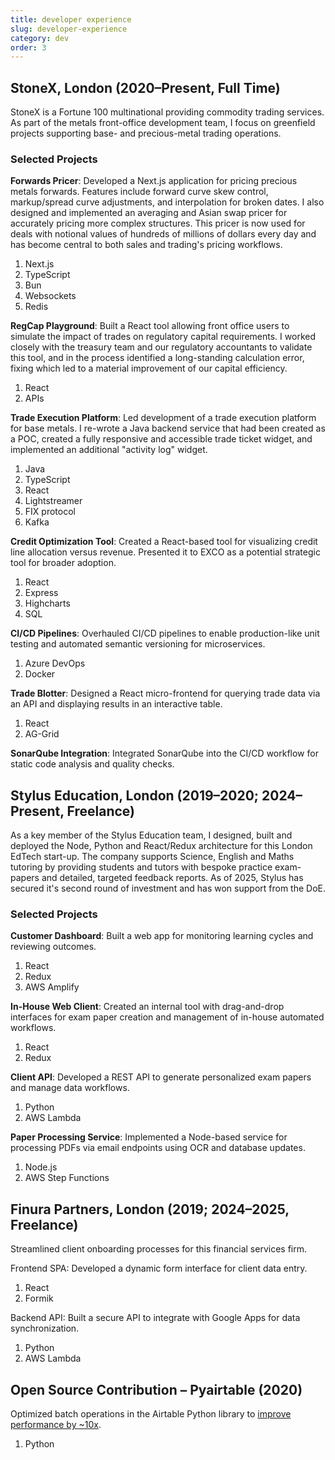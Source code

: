 ```yaml
---
title: developer experience
slug: developer-experience
category: dev
order: 3
---
```


## StoneX, London (2020–Present, Full Time)

StoneX is a Fortune 100 multinational providing commodity trading services. As part of the metals front-office development team, I focus on greenfield projects supporting base- and precious-metal trading operations.

### Selected Projects

**Forwards Pricer**: Developed a Next.js application for pricing precious metals forwards. Features include forward curve skew control, markup/spread curve adjustments, and interpolation for broken dates. I also designed and implemented an averaging and Asian swap pricer for accurately pricing more complex structures. This pricer is now used for deals with notional values of hundreds of millions of dollars every day and has become central to both sales and trading's pricing workflows.

1. Next.js
1. TypeScript
1. Bun
1. Websockets
1. Redis

**RegCap Playground**: Built a React tool allowing front office users to simulate the impact of trades on regulatory capital requirements. I worked closely with the treasury team and our regulatory accountants to validate this tool, and in the process identified a long-standing calculation error, fixing which led to a material improvement of our capital efficiency.

1. React
1. APIs

**Trade Execution Platform**: Led development of a trade execution platform for base metals. I re-wrote a Java backend service that had been created as a POC, created a fully responsive and accessible trade ticket widget, and implemented an additional "activity log" widget.

1. Java
1. TypeScript
1. React
1. Lightstreamer
1. FIX protocol
1. Kafka

**Credit Optimization Tool**: Created a React-based tool for visualizing credit line allocation versus revenue. Presented it to EXCO as a potential strategic tool for broader adoption.

1. React
1. Express
1. Highcharts
1. SQL

**CI/CD Pipelines**: Overhauled CI/CD pipelines to enable production-like unit testing and automated semantic versioning for microservices.

1. Azure DevOps
1. Docker

**Trade Blotter**: Designed a React micro-frontend for querying trade data via an API and displaying results in an interactive table.

1. React
1. AG-Grid

**SonarQube Integration**: Integrated SonarQube into the CI/CD workflow for static code analysis and quality checks.

## Stylus Education, London (2019–2020; 2024–Present, Freelance)

As a key member of the Stylus Education team, I designed, built and deployed the Node, Python and React/Redux architecture for this London EdTech start-up. The company supports Science, English and Maths tutoring by providing students and tutors with bespoke practice exam-papers and detailed, targeted feedback reports. As of 2025, Stylus has secured it's second round of investment and has won support from the DoE.

### Selected Projects

**Customer Dashboard**: Built a web app for monitoring learning cycles and reviewing outcomes.

1. React
1. Redux
1. AWS Amplify

**In-House Web Client**: Created an internal tool with drag-and-drop interfaces for exam paper creation and management of in-house automated workflows.

1. React
1. Redux

**Client API**: Developed a REST API to generate personalized exam papers and manage data workflows.

1. Python
1. AWS Lambda

**Paper Processing Service**: Implemented a Node-based service for processing PDFs via email endpoints using OCR and database updates.

1. Node.js
1. AWS Step Functions

## Finura Partners, London (2019; 2024–2025, Freelance)

Streamlined client onboarding processes for this financial services firm.

Frontend SPA: Developed a dynamic form interface for client data entry.

1. React
1. Formik

Backend API: Built a secure API to integrate with Google Apps for data synchronization.

1. Python
1. AWS Lambda

## Open Source Contribution – Pyairtable (2020)

Optimized batch operations in the Airtable Python library to [improve performance by ~10x](https://github.com/gtalarico/airtable-python-wrapper/pull/88).

1. Python
